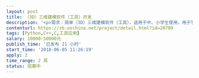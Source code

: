 ```yaml
---                
layout: post       
title: （3D）三维建模软件（工具）开发           
description: '<p>需求：简单（3D）三维建模软件（工具），适用于中、小学生使用，用于学生的创客教育，类似傻瓜式，很容易掌握。需要源代码。</p>'     
contenturl: https://zb.oschina.net/project/detail.html?id=20709      
tags: [Python,C++,C,工具应用]            
salary: 10000-50000元          
publish_time: '已发布 21 小时'         
start_time: '2018-06-05 11:26:19'           
apply: 2                   
time_range: 2 周              
status: 招募中                  
---                 
```

